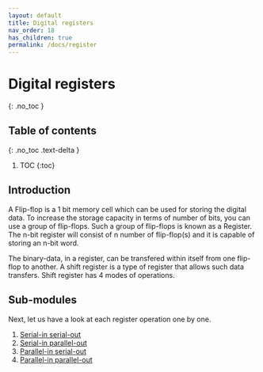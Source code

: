 ```yaml
---
layout: default
title: Digital registers
nav_order: 18
has_children: true
permalink: /docs/register
---
```


# Digital registers
{: .no_toc }


## Table of contents
{: .no_toc .text-delta }

1. TOC
{:toc}

## Introduction


A Flip-flop is a 1 bit memory cell which can be used for storing the digital data. 
To increase the storage capacity in terms of number of bits, you can use a group of flip-flops. Such a group of flip-flops is known as a Register. 
The n-bit register will consist of n number of flip-flop(s) and it is capable of storing an n-bit word.


The binary-data, in a register, can be transfered within itself from one flip-flop to another. 
A shift register is a type of register that allows such data transfers.
Shift register has 4 modes of operations.

## Sub-modules

Next, let us have a look at each register operation one by one.

1. [Serial-in serial-out](https://learn.circuitverse.org/docs/registers/ss.html)
2. [Serial-in parallel-out](https://learn.circuitverse.org/docs/registers/sp.html)
3. [Parallel-in serial-out](https://learn.circuitverse.org/docs/registers/ps.html)
4. [Parallel-in parallel-out](https://learn.circuitverse.org/docs/registers/pp.html)
